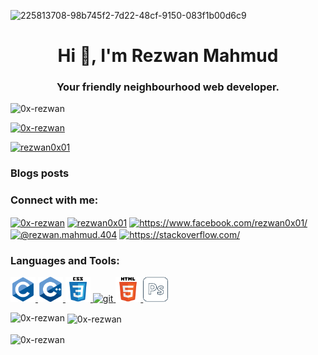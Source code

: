 

![225813708-98b745f2-7d22-48cf-9150-083f1b00d6c9](https://github.com/user-attachments/assets/e1bc95c1-9782-4c47-8506-06f863d4c578)


<h1 align="center">Hi 👋, I'm Rezwan Mahmud</h1>
<h3 align="center">Your friendly neighbourhood web developer.</h3>

<p align="left"> <img src="https://komarev.com/ghpvc/?username=0x-rezwan&label=Profile%20views&color=0e75b6&style=flat" alt="0x-rezwan" /> </p>

<p align="left"> <a href="https://github.com/ryo-ma/github-profile-trophy"><img src="https://github-profile-trophy.vercel.app/?username=0x-rezwan" alt="0x-rezwan" /></a> </p>

<p align="left"> <a href="https://twitter.com/rezwan0x01" target="blank"><img src="https://img.shields.io/twitter/follow/rezwan0x01?logo=twitter&style=for-the-badge" alt="rezwan0x01" /></a> </p>

### Blogs posts
<!-- BLOG-POST-LIST:START -->
<!-- BLOG-POST-LIST:END -->

<h3 align="left">Connect with me:</h3>
<p align="left">
<a href="https://dev.to/0x-rezwan" target="blank"><img align="center" src="https://raw.githubusercontent.com/rahuldkjain/github-profile-readme-generator/master/src/images/icons/Social/devto.svg" alt="0x-rezwan" height="30" width="40" /></a>
<a href="https://twitter.com/rezwan0x01" target="blank"><img align="center" src="https://raw.githubusercontent.com/rahuldkjain/github-profile-readme-generator/master/src/images/icons/Social/twitter.svg" alt="rezwan0x01" height="30" width="40" /></a>
<a href="https://fb.com/https://www.facebook.com/rezwan0x01/" target="blank"><img align="center" src="https://raw.githubusercontent.com/rahuldkjain/github-profile-readme-generator/master/src/images/icons/Social/facebook.svg" alt="https://www.facebook.com/rezwan0x01/" height="30" width="40" /></a>
<a href="https://medium.com/@rezwan.mahmud.404" target="blank"><img align="center" src="https://raw.githubusercontent.com/rahuldkjain/github-profile-readme-generator/master/src/images/icons/Social/medium.svg" alt="@rezwan.mahmud.404" height="30" width="40" /></a>
<a href="/https://stackoverflow.com/" target="blank"><img align="center" src="https://raw.githubusercontent.com/rahuldkjain/github-profile-readme-generator/master/src/images/icons/Social/rss.svg" alt="https://stackoverflow.com/" height="30" width="40" /></a>
</p>

<h3 align="left">Languages and Tools:</h3>
<p align="left"> <a href="https://www.cprogramming.com/" target="_blank" rel="noreferrer"> <img src="https://raw.githubusercontent.com/devicons/devicon/master/icons/c/c-original.svg" alt="c" width="40" height="40"/> </a> <a href="https://www.w3schools.com/cpp/" target="_blank" rel="noreferrer"> <img src="https://raw.githubusercontent.com/devicons/devicon/master/icons/cplusplus/cplusplus-original.svg" alt="cplusplus" width="40" height="40"/> </a> <a href="https://www.w3schools.com/css/" target="_blank" rel="noreferrer"> <img src="https://raw.githubusercontent.com/devicons/devicon/master/icons/css3/css3-original-wordmark.svg" alt="css3" width="40" height="40"/> </a> <a href="https://git-scm.com/" target="_blank" rel="noreferrer"> <img src="https://www.vectorlogo.zone/logos/git-scm/git-scm-icon.svg" alt="git" width="40" height="40"/> </a> <a href="https://www.w3.org/html/" target="_blank" rel="noreferrer"> <img src="https://raw.githubusercontent.com/devicons/devicon/master/icons/html5/html5-original-wordmark.svg" alt="html5" width="40" height="40"/> </a> <a href="https://www.photoshop.com/en" target="_blank" rel="noreferrer"> <img src="https://raw.githubusercontent.com/devicons/devicon/master/icons/photoshop/photoshop-line.svg" alt="photoshop" width="40" height="40"/> </a> </p>

<p><img align="left" src="https://github-readme-stats.vercel.app/api/top-langs?username=0x-rezwan&show_icons=true&locale=en&layout=compact" alt="0x-rezwan" /></p>

<p>&nbsp;<img align="center" src="https://github-readme-stats.vercel.app/api?username=0x-rezwan&show_icons=true&locale=en" alt="0x-rezwan" /></p>

<p><img align="center" src="https://github-readme-streak-stats.herokuapp.com/?user=0x-rezwan&" alt="0x-rezwan" /></p>
